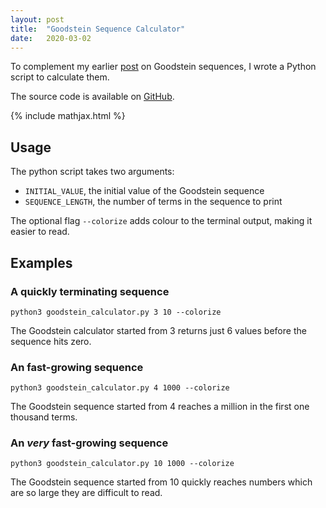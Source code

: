 ```yaml
---
layout: post
title:  "Goodstein Sequence Calculator"
date:   2020-03-02
---
```


To complement my earlier [post](/2020/01/08/goodstein-sequences.html)
on Goodstein sequences, I wrote a Python script to calculate them.

The source code is available on
[GitHub](https://github.com/WGUNDERWOOD/goodstein-calculator).

{% include mathjax.html %}

<div style="display:none">
  $\newcommand \om \omega}$
</div>

## Usage

The python script takes two arguments:
- `INITIAL_VALUE`, the initial value of the Goodstein sequence
- `SEQUENCE_LENGTH`, the number of terms in the sequence to print

The optional flag `--colorize` adds colour to the terminal output, making it easier to read.


## Examples

### A quickly terminating sequence

```python3 goodstein_calculator.py 3 10 --colorize```

The Goodstein calculator started from 3 returns just
6 values before the sequence hits zero.

### An fast-growing sequence

```python3 goodstein_calculator.py 4 1000 --colorize```

The Goodstein sequence started from 4 reaches
a million in the first one thousand terms.

### An *very* fast-growing sequence

```python3 goodstein_calculator.py 10 1000 --colorize```

The Goodstein sequence started from 10 quickly reaches
numbers which are so large they are difficult to read.
